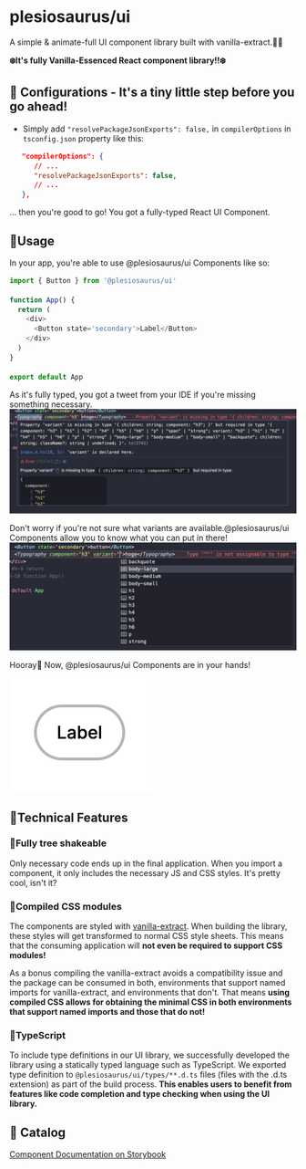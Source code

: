 # plesiosaurus/ui

A simple & animate-full UI component library built with vanilla-extract.🍦🩵

**❄️It's fully Vanilla-Essenced React component library!!❄️**

## 🦖 Configurations - It's a tiny little step before you go ahead!

- Simply add `"resolvePackageJsonExports": false,` in `compilerOptions` in `tsconfig.json` property like this:

```json
   "compilerOptions": {
      // ...
      "resolvePackageJsonExports": false,
      // ...
   },
```

... then you're good to go!
You got a fully-typed React UI Component.

## 🏹Usage

In your app, you're able to use @plesiosaurus/ui Components like so:

```ts
import { Button } from '@plesiosaurus/ui'

function App() {
  return (
    <div>
      <Button state='secondary'>Label</Button>
    </div>
  )
}

export default App
```

As it's fully typed, you got a tweet from your IDE if you're missing something necessary.
![Alt text](image.png)

Don't worry if you're not sure what variants are available.@plesiosaurus/ui Components allow you to know what you can put in there!
![Alt text](image-1.png)

Hooray🌟 Now, @plesiosaurus/ui Components are in your hands!

![Alt text](image-3.png)

## 🌈Technical Features

### 🌳Fully tree shakeable

Only necessary code ends up in the final application. When you import a component, it only includes the necessary JS and CSS styles. It's pretty cool, isn't it?

### 🐣Compiled CSS modules

The components are styled with [vanilla-extract](https://vanilla-extract.style/). When building the library, these styles will get transformed to normal CSS style sheets. This means that the consuming application will **not even be required to support CSS modules!**

As a bonus compiling the vanilla-extract avoids a compatibility issue and the package can be consumed in both, environments that support named imports for vanilla-extract, and environments that don't. That means **using compiled CSS allows for obtaining the minimal CSS in both environments that support named imports and those that do not!**

### 🦖TypeScript

To include type definitions in our UI library, we successfully developed the library using a statically typed language such as TypeScript. We exported type definition to `@plesiosaurus/ui/types/**.d.ts` files (files with the .d.ts extension) as part of the build process. **This enables users to benefit from features like code completion and type checking when using the UI library.**

## 📛 Catalog

[Component Documentation on Storybook](https://6554b17cdf2d7f453e222014-awwkotauff.chromatic.com/)
